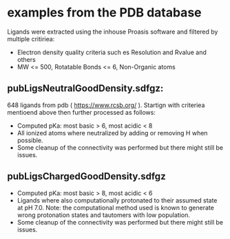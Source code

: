 # examples from the PDB database
Ligands were extracted using the inhouse Proasis
software and filtered by multiple critiriea:

- Electron density quality criteria such es Resolution and Rvalue and others
- MW <= 500, Rotatable Bonds <= 6, Non-Organic atoms

## pubLigsNeutralGoodDensity.sdfgz:
648 ligands from pdb ( https://www.rcsb.org/ ). Startign with criteriea mentioend above then further processed as follows:

- Computed pKa: most basic > 6, most acidic < 8
- All ionized atoms where neutralized by adding or removing H when possible. 
- Some cleanup of the connectivity was performed but there might still be issues.


## pubLigsChargedGoodDensity.sdfgz

- Computed pKa: most basic > 8, most acidic < 6
- Ligands where also computationally protonated to their assumed state at pH 7.0. 
  Note: the computational method used is known to generate wrong protonation states and tautomers with
low population.
- Some cleanup of the connectivity was performed but there might still be issues.
